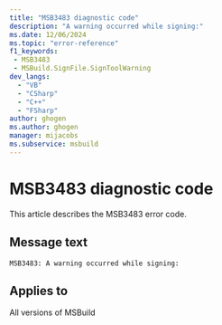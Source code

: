 ```yaml
---
title: "MSB3483 diagnostic code"
description: "A warning occurred while signing:"
ms.date: 12/06/2024
ms.topic: "error-reference"
f1_keywords:
 - MSB3483
 - MSBuild.SignFile.SignToolWarning
dev_langs:
  - "VB"
  - "CSharp"
  - "C++"
  - "FSharp"
author: ghogen
ms.author: ghogen
manager: mijacobs
ms.subservice: msbuild
---
```


# MSB3483 diagnostic code

<!-- :::ErrorDefinitionDescription::: -->
<!-- :::editable-content name="introDescription"::: -->
This article describes the MSB3483 error code.
<!-- :::editable-content-end::: -->

## Message text

```output
MSB3483: A warning occurred while signing:
```

<!-- :::editable-content name="postOutputDescription"::: -->
<!--
{StrBegin="MSB3483: "}
-->
<!-- :::editable-content-end::: -->
<!-- :::ErrorDefinitionDescription-end::: -->

## Applies to

All versions of MSBuild
